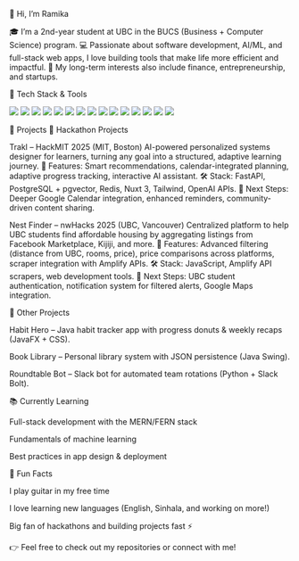 👋 Hi, I’m Ramika

🎓 I’m a 2nd-year student at UBC in the BUCS (Business + Computer Science) program.
💻 Passionate about software development, AI/ML, and full-stack web apps, I love building tools that make life more efficient and impactful.
🚀 My long-term interests also include finance, entrepreneurship, and startups.

🔧 Tech Stack & Tools
<p align="left"> <!-- Languages --> <img src="https://img.shields.io/badge/Java-ED8B00?style=for-the-badge&logo=openjdk&logoColor=white"/> <img src="https://img.shields.io/badge/JavaScript-F7DF1E?style=for-the-badge&logo=javascript&logoColor=black"/> <img src="https://img.shields.io/badge/Python-3776AB?style=for-the-badge&logo=python&logoColor=white"/> <img src="https://img.shields.io/badge/C++-00599C?style=for-the-badge&logo=cplusplus&logoColor=white"/> <!-- Web & App Dev --> <img src="https://img.shields.io/badge/MERN%20Stack-3C873A?style=for-the-badge&logo=mongodb&logoColor=white"/> <img src="https://img.shields.io/badge/FERN%20Stack-0FAAFF?style=for-the-badge&logo=react&logoColor=white"/> <img src="https://img.shields.io/badge/Nuxt-00DC82?style=for-the-badge&logo=nuxt.js&logoColor=white"/> <img src="https://img.shields.io/badge/Tailwind_CSS-38B2AC?style=for-the-badge&logo=tailwind-css&logoColor=white"/> <img src="https://img.shields.io/badge/JavaFX-FF6600?style=for-the-badge&logo=java&logoColor=white"/> <!-- Backend & DB --> <img src="https://img.shields.io/badge/FastAPI-009688?style=for-the-badge&logo=fastapi&logoColor=white"/> <img src="https://img.shields.io/badge/PostgreSQL-336791?style=for-the-badge&logo=postgresql&logoColor=white"/> <img src="https://img.shields.io/badge/Redis-DC382D?style=for-the-badge&logo=redis&logoColor=white"/> <!-- Tools --> <img src="https://img.shields.io/badge/Git-F05032?style=for-the-badge&logo=git&logoColor=white"/> <img src="https://img.shields.io/badge/GitHub-181717?style=for-the-badge&logo=github&logoColor=white"/> <img src="https://img.shields.io/badge/Gradle-02303A?style=for-the-badge&logo=gradle&logoColor=white"/> </p>
📂 Projects
🌟 Hackathon Projects

Trakl – HackMIT 2025 (MIT, Boston)
AI-powered personalized systems designer for learners, turning any goal into a structured, adaptive learning journey.
🔑 Features: Smart recommendations, calendar-integrated planning, adaptive progress tracking, interactive AI assistant.
🛠️ Stack: FastAPI, PostgreSQL + pgvector, Redis, Nuxt 3, Tailwind, OpenAI APIs.
🌱 Next Steps: Deeper Google Calendar integration, enhanced reminders, community-driven content sharing.

Nest Finder – nwHacks 2025 (UBC, Vancouver)
Centralized platform to help UBC students find affordable housing by aggregating listings from Facebook Marketplace, Kijiji, and more.
🔑 Features: Advanced filtering (distance from UBC, rooms, price), price comparisons across platforms, scraper integration with Amplify APIs.
🛠️ Stack: JavaScript, Amplify API scrapers, web development tools.
🌱 Next Steps: UBC student authentication, notification system for filtered alerts, Google Maps integration.

🎯 Other Projects

Habit Hero – Java habit tracker app with progress donuts & weekly recaps (JavaFX + CSS).

Book Library – Personal library system with JSON persistence (Java Swing).

Roundtable Bot – Slack bot for automated team rotations (Python + Slack Bolt).

📚 Currently Learning

Full-stack development with the MERN/FERN stack

Fundamentals of machine learning

Best practices in app design & deployment

🎸 Fun Facts

I play guitar in my free time

I love learning new languages (English, Sinhala, and working on more!)

Big fan of hackathons and building projects fast ⚡

👉 Feel free to check out my repositories or connect with me!
